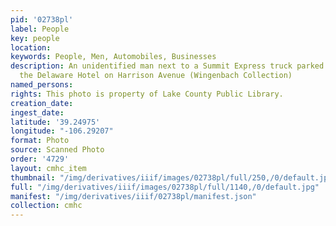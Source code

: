 ```yaml
---
pid: '02738pl'
label: People
key: people
location: 
keywords: People, Men, Automobiles, Businesses
description: An unidentified man next to a Summit Express truck parked in front of
  the Delaware Hotel on Harrison Avenue (Wingenbach Collection)
named_persons: 
rights: This photo is property of Lake County Public Library.
creation_date: 
ingest_date: 
latitude: '39.24975'
longitude: "-106.29207"
format: Photo
source: Scanned Photo
order: '4729'
layout: cmhc_item
thumbnail: "/img/derivatives/iiif/images/02738pl/full/250,/0/default.jpg"
full: "/img/derivatives/iiif/images/02738pl/full/1140,/0/default.jpg"
manifest: "/img/derivatives/iiif/02738pl/manifest.json"
collection: cmhc
---
```

